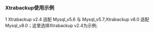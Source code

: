 ### Xtrabackup使用示例  
1 Xtrabackup v2.4 适配 Mysql_v5.6 与 Mysql_v5.7;Xtrabackup v8.0 适配 Mysql_v8.0；这里选择Xtrabackup v2.4为示例;  